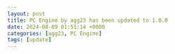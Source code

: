 ```yaml
---
layout: post
title: PC Engine by agg23 has been updated to 1.0.0
date: 2024-08-09 01:51:14 +0000
categories: [agg23, PC Engine]
tags: [update]
---
```


